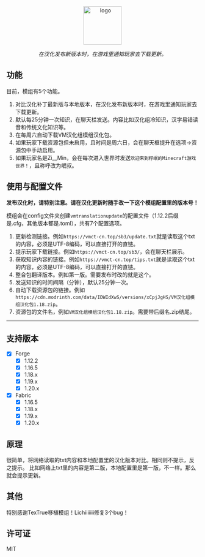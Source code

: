 <div align="center"> 
   <a href="https://vmct-cn.top/img/vmupdate.png"><img height="100px" alt="logo" src="https://vmct-cn.top/img/vmupdate.png"/></a> 
   <p><em>在汉化发布新版本时，在游戏里通知玩家去下载更新。</em></p>
</div> 

## 功能
目前，模组有5个功能。

1. 对比汉化补丁最新版与本地版本，在汉化发布新版本时，在游戏里通知玩家去下载更新。
2. 默认每25分钟一次知识，在聊天栏发送。内容比如汉化组冷知识，汉字易错读音和传统文化知识等。
3. 在每周六自动下载VM汉化组模组汉化包。
4. 如果玩家下载资源包但未启用，且时间是周六日，会在聊天框提升在选项->资源包中手动启用。
5. 如果玩家名是Zi__Min，会在每次进入世界时发送`欢迎来到籽岷的Minecraft游戏世界！`，且称呼改为岷叔。

## 使用与配置文件

**发布汉化时，请特别注意。请在汉化更新时随手改一下这个模组配置里的版本号！**

模组会在config文件夹创建`vmtranslationupdate`的配置文件（1.12.2后缀是.cfg，其他版本都是.toml），共有7个配置选项。
1. 更新检测链接。例如`https://vmct-cn.top/sb3/update.txt`就是读取这个txt的内容，必须是UTF-8编码，可以直接打开的直链。
2. 提示玩家下载链接。例如`https://vmct-cn.top/sb3/`，会在聊天栏展示。
3. 获取知识内容的链接。例如`https://vmct-cn.top/tips.txt`就是读取这个txt的内容，必须是UTF-8编码，可以直接打开的直链。
4. 整合包翻译版本。例如第一版。需要发布时改的就是这个。
5. 发送知识的时间间隔（分钟），默认25分钟一次。
6. 自动下载资源包的链接。例如`https://cdn.modrinth.com/data/IDWIdXwS/versions/xCpjJgHS/VM汉化组模组汉化包1.18.zip`。
7. 资源包的文件名，例如`VM汉化组模组汉化包1.18.zip`。需要带后缀名.zip结尾。
--- 
 ## 支持版本
 - [x] Forge
     - [x] 1.12.2
     - [x] 1.16.5
     - [x] 1.18.x
     - [x] 1.19.x
     - [x] 1.20.x
 - [x] Fabric
   - [x] 1.16.5
   - [x] 1.18.x
   - [x] 1.19.x
   - [x] 1.20.x

## 原理
很简单，将网络读取的txt内容和本地配置里的汉化版本对比。相同则不提示，反之提示。
比如网络上txt里的内容是第二版，本地配置里是第一版，不一样。那么就会提示更新。
## 其他
特别感谢TexTrue移植模组！Lichiiiiiii修复3个bug！
## 许可证
MIT